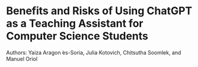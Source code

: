 # Benefits and Risks of Using ChatGPT as a Teaching Assistant for Computer Science Students

Authors: Yaiza Aragon ́es-Soria, Julia Kotovich, Chitsutha Soomlek, and Manuel Oriol
